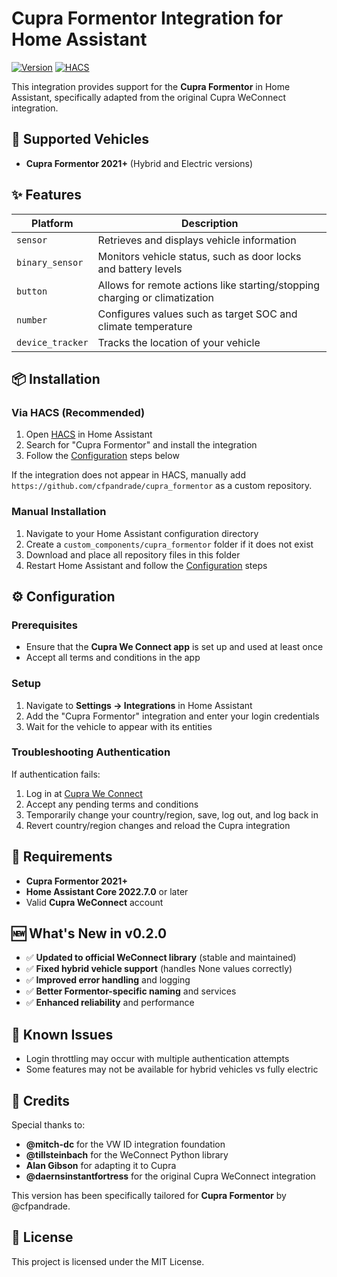 # Cupra Formentor Integration for Home Assistant

[![Version](https://img.shields.io/github/v/release/cfpandrade/cupra_formentor)](https://github.com/cfpandrade/cupra_formentor/releases)
[![HACS](https://img.shields.io/badge/HACS-Custom-orange.svg)](https://github.com/hacs/integration)

This integration provides support for the **Cupra Formentor** in Home Assistant, specifically adapted from the original Cupra WeConnect integration.

## 🚗 Supported Vehicles

- **Cupra Formentor 2021+** (Hybrid and Electric versions)

## ✨ Features

| Platform | Description |
|----------|-------------|
| `sensor` | Retrieves and displays vehicle information |
| `binary_sensor` | Monitors vehicle status, such as door locks and battery levels |
| `button` | Allows for remote actions like starting/stopping charging or climatization |
| `number` | Configures values such as target SOC and climate temperature |
| `device_tracker` | Tracks the location of your vehicle |

## 📦 Installation

### Via HACS (Recommended)

1. Open [HACS](https://hacs.xyz/) in Home Assistant
2. Search for "Cupra Formentor" and install the integration
3. Follow the [Configuration](#configuration) steps below

If the integration does not appear in HACS, manually add `https://github.com/cfpandrade/cupra_formentor` as a custom repository.

### Manual Installation

1. Navigate to your Home Assistant configuration directory
2. Create a `custom_components/cupra_formentor` folder if it does not exist
3. Download and place all repository files in this folder
4. Restart Home Assistant and follow the [Configuration](#configuration) steps

## ⚙️ Configuration

### Prerequisites

- Ensure that the **Cupra We Connect app** is set up and used at least once
- Accept all terms and conditions in the app

### Setup

1. Navigate to **Settings → Integrations** in Home Assistant
2. Add the "Cupra Formentor" integration and enter your login credentials
3. Wait for the vehicle to appear with its entities

### Troubleshooting Authentication

If authentication fails:

1. Log in at [Cupra We Connect](https://cupraid.vwgroup.io/account)
2. Accept any pending terms and conditions
3. Temporarily change your country/region, save, log out, and log back in
4. Revert country/region changes and reload the Cupra integration

## 🔧 Requirements

- **Cupra Formentor 2021+**
- **Home Assistant Core 2022.7.0** or later
- Valid **Cupra WeConnect** account

## 🆕 What's New in v0.2.0

- ✅ **Updated to official WeConnect library** (stable and maintained)
- ✅ **Fixed hybrid vehicle support** (handles None values correctly)
- ✅ **Improved error handling** and logging
- ✅ **Better Formentor-specific naming** and services
- ✅ **Enhanced reliability** and performance

## 🐛 Known Issues

- Login throttling may occur with multiple authentication attempts
- Some features may not be available for hybrid vehicles vs fully electric

## 🙏 Credits

Special thanks to:
- **@mitch-dc** for the VW ID integration foundation
- **@tillsteinbach** for the WeConnect Python library
- **Alan Gibson** for adapting it to Cupra
- **@daernsinstantfortress** for the original Cupra WeConnect integration

This version has been specifically tailored for **Cupra Formentor** by @cfpandrade.

## 📄 License

This project is licensed under the MIT License.
